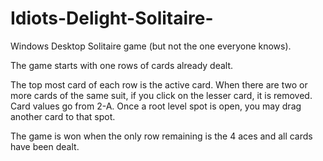 
# Idiots-Delight-Solitaire-
Windows Desktop Solitaire game (but not the one everyone knows). 

The game starts with one rows of cards already dealt.

The top most card of each row is the active card. When there are two or more cards of the same suit, if you click on the lesser card, it is removed. Card values go from 2-A. Once a root level spot is open, you may drag another card to that spot. 

The game is won when the only row remaining is the 4 aces and all cards have been dealt. 
